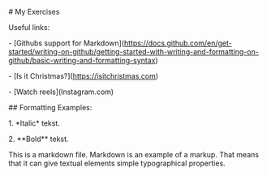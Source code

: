 \# My Exercises

Useful links:

\- \[Githubs support for Markdown](https://docs.github.com/en/get-started/writing-on-github/getting-started-with-writing-and-formatting-on-github/basic-writing-and-formatting-syntax)

\- \[Is it Christmas?](https://isitchristmas.com)

\- \[Watch reels](Instagram.com)



\## Formatting Examples:

1\. \*Italic\* tekst.

2\. \*\*Bold\*\* tekst.



This is a markdown file. Markdown is an example of a markup. That means that it can give textual elements simple typographical properties.

